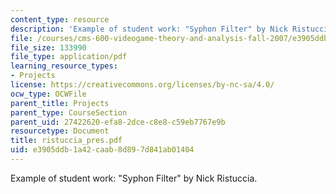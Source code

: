```yaml
---
content_type: resource
description: 'Example of student work: "Syphon Filter" by Nick Ristuccia.'
file: /courses/cms-600-videogame-theory-and-analysis-fall-2007/e3905ddb1a42caab8d897d841ab01404_ristuccia_pres.pdf
file_size: 133990
file_type: application/pdf
learning_resource_types:
- Projects
license: https://creativecommons.org/licenses/by-nc-sa/4.0/
ocw_type: OCWFile
parent_title: Projects
parent_type: CourseSection
parent_uid: 27422620-efa8-2dce-c8e8-c59eb7767e9b
resourcetype: Document
title: ristuccia_pres.pdf
uid: e3905ddb-1a42-caab-8d89-7d841ab01404
---
```

Example of student work: "Syphon Filter" by Nick Ristuccia.